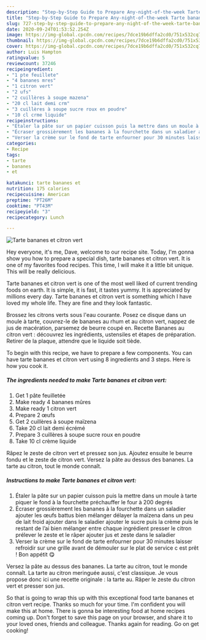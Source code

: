```yaml
---
description: "Step-by-Step Guide to Prepare Any-night-of-the-week Tarte bananes et citron vert"
title: "Step-by-Step Guide to Prepare Any-night-of-the-week Tarte bananes et citron vert"
slug: 727-step-by-step-guide-to-prepare-any-night-of-the-week-tarte-bananes-et-citron-vert
date: 2020-09-24T01:53:52.254Z
image: https://img-global.cpcdn.com/recipes/7dce19b6dffa2cd0/751x532cq70/tarte-bananes-et-citron-vert-photo-principale-de-la-recette.jpg
thumbnail: https://img-global.cpcdn.com/recipes/7dce19b6dffa2cd0/751x532cq70/tarte-bananes-et-citron-vert-photo-principale-de-la-recette.jpg
cover: https://img-global.cpcdn.com/recipes/7dce19b6dffa2cd0/751x532cq70/tarte-bananes-et-citron-vert-photo-principale-de-la-recette.jpg
author: Luis Hampton
ratingvalue: 5
reviewcount: 37246
recipeingredient:
- "1 pte feuillete"
- "4 bananes mres"
- "1 citron vert"
- "2 ufs"
- "2 cuillères à soupe mazena"
- "20 cl lait demi crm"
- "3 cuillères à soupe sucre roux en poudre"
- "10 cl crme liquide"
recipeinstructions:
- "Étaler la pâte sur un papier cuisson puis la mettre dans un moule à tarte piquer le fond à la fourchette préchauffer le four à 200 degrés"
- "Écraser grossièrement les bananes à la fourchette dans un saladier ajouter les œufs battus bien mélanger délayer la maïzena dans un peu de lait froid ajouter dans le saladier ajouter le sucre puis la crème puis le restant de l’ai bien mélanger entre chaque ingrédient presser le citron prélever le zeste et le râper ajouter jus et zeste dans le saladier"
- "Verser la crème sur le fond de tarte enfourner pour 30 minutes laisser refroidir sur une grille avant de démouler sur le plat de service c est prêt ! Bon appétit 😋"
categories:
- Recipe
tags:
- tarte
- bananes
- et

katakunci: tarte bananes et 
nutrition: 175 calories
recipecuisine: American
preptime: "PT26M"
cooktime: "PT43M"
recipeyield: "3"
recipecategory: Lunch

---
```



![Tarte bananes et citron vert](https://img-global.cpcdn.com/recipes/7dce19b6dffa2cd0/751x532cq70/tarte-bananes-et-citron-vert-photo-principale-de-la-recette.jpg)

Hey everyone, it's me, Dave, welcome to our recipe site. Today, I'm gonna show you how to prepare a special dish, tarte bananes et citron vert. It is one of my favorites food recipes. This time, I will make it a little bit unique. This will be really delicious.

Tarte bananes et citron vert is one of the most well liked of current trending foods on earth. It is simple, it is fast, it tastes yummy. It is appreciated by millions every day. Tarte bananes et citron vert is something which I have loved my whole life. They are fine and they look fantastic.

Brossez les citrons verts sous l&#39;eau courante. Posez ce disque dans un moule à tarte, couvrez-le de bananes au rhum et au citron vert, nappez de jus de macération, parsemez de beurre coupé en. Recette Bananes au citron vert : découvrez les ingrédients, ustensiles et étapes de préparation. Retirer de la plaque, attendre que le liquide soit tiède.


To begin with this recipe, we have to prepare a few components. You can have tarte bananes et citron vert using 8 ingredients and 3 steps. Here is how you cook it.

<!--inarticleads1-->

##### The ingredients needed to make Tarte bananes et citron vert:

1. Get 1 pâte feuilletée
1. Make ready 4 bananes mûres
1. Make ready 1 citron vert
1. Prepare 2 œufs
1. Get 2 cuillères à soupe maïzena
1. Take 20 cl lait demi écrémé
1. Prepare 3 cuillères à soupe sucre roux en poudre
1. Take 10 cl crème liquide


Râpez le zeste de citron vert et pressez son jus. Ajoutez ensuite le beurre fondu et le zeste de citron vert. Versez la pâte au dessus des bananes. La tarte au citron, tout le monde connaît. 

<!--inarticleads2-->

##### Instructions to make Tarte bananes et citron vert:

1. Étaler la pâte sur un papier cuisson puis la mettre dans un moule à tarte piquer le fond à la fourchette préchauffer le four à 200 degrés
1. Écraser grossièrement les bananes à la fourchette dans un saladier ajouter les œufs battus bien mélanger délayer la maïzena dans un peu de lait froid ajouter dans le saladier ajouter le sucre puis la crème puis le restant de l’ai bien mélanger entre chaque ingrédient presser le citron prélever le zeste et le râper ajouter jus et zeste dans le saladier
1. Verser la crème sur le fond de tarte enfourner pour 30 minutes laisser refroidir sur une grille avant de démouler sur le plat de service c est prêt ! Bon appétit 😋


Versez la pâte au dessus des bananes. La tarte au citron, tout le monde connaît. La tarte au citron meringuée aussi, c&#39;est classique. Je vous propose donc ici une recette originale : la tarte au. Râper le zeste du citron vert et presser son jus. 

So that is going to wrap this up with this exceptional food tarte bananes et citron vert recipe. Thanks so much for your time. I'm confident you will make this at home. There is gonna be interesting food at home recipes coming up. Don't forget to save this page on your browser, and share it to your loved ones, friends and colleague. Thanks again for reading. Go on get cooking!
